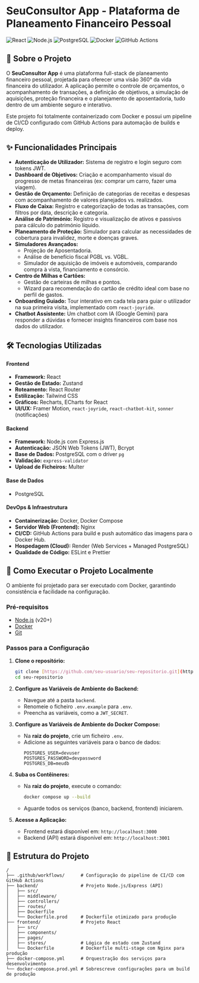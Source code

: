 # SeuConsultor App - Plataforma de Planeamento Financeiro Pessoal

![React](https://img.shields.io/badge/React-20232A?style=for-the-badge&logo=react&logoColor=61DAFB)
![Node.js](https://img.shields.io/badge/Node.js-339933?style=for-the-badge&logo=nodedotjs&logoColor=white)
![PostgreSQL](https://img.shields.io/badge/PostgreSQL-316192?style=for-the-badge&logo=postgresql&logoColor=white)
![Docker](https://img.shields.io/badge/Docker-2496ED?style=for-the-badge&logo=docker&logoColor=white)
![GitHub Actions](https://img.shields.io/badge/GitHub_Actions-2088FF?style=for-the-badge&logo=github-actions&logoColor=white)


## 🎯 Sobre o Projeto

O **SeuConsultor App** é uma plataforma full-stack de planeamento financeiro pessoal, projetada para oferecer uma visão 360° da vida financeira do utilizador. A aplicação permite o controle de orçamentos, o acompanhamento de transações, a definição de objetivos, a simulação de aquisições, proteção financeira e o planejamento de aposentadoria, tudo dentro de um ambiente seguro e interativo.

Este projeto foi totalmente containerizado com Docker e possui um pipeline de CI/CD configurado com GitHub Actions para automação de builds e deploy.

## ✨ Funcionalidades Principais

* **Autenticação de Utilizador:** Sistema de registro e login seguro com tokens JWT.
* **Dashboard de Objetivos:** Criação e acompanhamento visual do progresso de metas financeiras (ex: comprar um carro, fazer uma viagem).
* **Gestão de Orçamento:** Definição de categorias de receitas e despesas com acompanhamento de valores planejados vs. realizados.
* **Fluxo de Caixa:** Registro e categorização de todas as transações, com filtros por data, descrição e categoria.
* **Análise de Património:** Registro e visualização de ativos e passivos para cálculo do património líquido.
* **Planeamento de Proteção:** Simulador para calcular as necessidades de cobertura para invalidez, morte e doenças graves.
* **Simuladores Avançados:**
    * Projeção de Aposentadoria.
    * Análise de benefício fiscal PGBL vs. VGBL.
    * Simulador de aquisição de imóveis e automóveis, comparando compra à vista, financiamento e consórcio.
* **Centro de Milhas e Cartões:**
    * Gestão de carteiras de milhas e pontos.
    * Wizard para recomendação do cartão de crédito ideal com base no perfil de gastos.
* **Onboarding Guiado:** Tour interativo em cada tela para guiar o utilizador na sua primeira visita, implementado com `react-joyride`.
* **Chatbot Assistente:** Um chatbot com IA (Google Gemini) para responder a dúvidas e fornecer insights financeiros com base nos dados do utilizador.

## 🛠️ Tecnologias Utilizadas

#### **Frontend**
* **Framework:** React
* **Gestão de Estado:** Zustand
* **Roteamento:** React Router
* **Estilização:** Tailwind CSS
* **Gráficos:** Recharts, ECharts for React
* **UI/UX:** Framer Motion, `react-joyride`, `react-chatbot-kit`, `sonner` (notificações)

#### **Backend**
* **Framework:** Node.js com Express.js
* **Autenticação:** JSON Web Tokens (JWT), Bcrypt
* **Base de Dados:** PostgreSQL com o driver `pg`
* **Validação:** `express-validator`
* **Upload de Ficheiros:** Multer

#### **Base de Dados**
* PostgreSQL

#### **DevOps & Infraestrutura**
* **Containerização:** Docker, Docker Compose
* **Servidor Web (Frontend):** Nginx
* **CI/CD:** GitHub Actions para build e push automático das imagens para o Docker Hub.
* **Hospedagem (Cloud):** Render (Web Services + Managed PostgreSQL)
* **Qualidade de Código:** ESLint e Prettier

## 🚀 Como Executar o Projeto Localmente

O ambiente foi projetado para ser executado com Docker, garantindo consistência e facilidade na configuração.

### Pré-requisitos
* [Node.js](https://nodejs.org/) (v20+)
* [Docker](https://www.docker.com/products/docker-desktop/)
* [Git](https://git-scm.com/)

### Passos para a Configuração

1.  **Clone o repositório:**
    ```bash
    git clone [https://github.com/seu-usuario/seu-repositorio.git](https://github.com/seu-usuario/seu-repositorio.git)
    cd seu-repositorio
    ```

2.  **Configure as Variáveis de Ambiente do Backend:**
    * Navegue até a pasta `backend`.
    * Renomeie o ficheiro `.env.example` para `.env`.
    * Preencha as variáveis, como a `JWT_SECRET`.

3.  **Configure as Variáveis de Ambiente do Docker Compose:**
    * Na **raiz do projeto**, crie um ficheiro `.env`.
    * Adicione as seguintes variáveis para o banco de dados:
        ```env
        POSTGRES_USER=devuser
        POSTGRES_PASSWORD=devpassword
        POSTGRES_DB=meudb
        ```

4.  **Suba os Contêineres:**
    * Na **raiz do projeto**, execute o comando:
        ```bash
        docker compose up --build
        ```
    * Aguarde todos os serviços (banco, backend, frontend) iniciarem.

5.  **Acesse a Aplicação:**
    * Frontend estará disponível em: `http://localhost:3000`
    * Backend (API) estará disponível em: `http://localhost:3001`

## 📁 Estrutura do Projeto
```
/
├── .github/workflows/      # Configuração do pipeline de CI/CD com GitHub Actions
├── backend/                # Projeto Node.js/Express (API)
│   ├── src/
│   ├── middleware/
│   ├── controllers/
│   ├── routes/
│   ├── Dockerfile
│   └── Dockerfile.prod     # Dockerfile otimizado para produção
├── frontend/               # Projeto React
│   ├── src/
│   ├── components/
│   ├── pages/
│   ├── stores/             # Lógica de estado com Zustand
│   └── Dockerfile          # Dockerfile multi-stage com Nginx para produção
├── docker-compose.yml      # Orquestração dos serviços para desenvolvimento
└── docker-compose.prod.yml # Sobrescreve configurações para um build de produção
```
